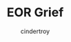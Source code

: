 ---
media: "images/rounds/round_1/eor_grief.png"
media_type: image
title: EOR Grief
author: cindertroy
desc: After this, we needed to mop up the blood stains on the map file before round 2.
---